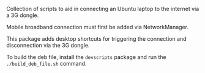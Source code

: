 Collection of scripts to aid in connecting an Ubuntu laptop to the internet via a 3G dongle.

Mobile broadband connection must first be added via NetworkManager.

This package adds desktop shortcuts for triggering the connection and disconnection via the 3G dongle.

To build the deb file, install the `devscripts` package and run the `./build_deb_file.sh` command.
